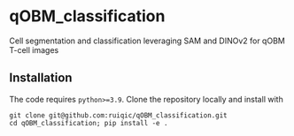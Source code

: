 # qOBM_classification

Cell segmentation and classification leveraging SAM and DINOv2 for qOBM T-cell images

## Installation

The code requires `python>=3.9`. Clone the repository locally and install with

```
git clone git@github.com:ruiqic/qOBM_classification.git
cd qOBM_classification; pip install -e .
```

